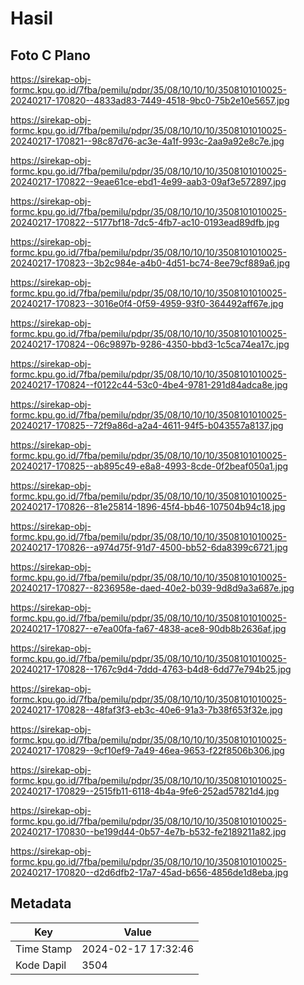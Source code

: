 # Hasil

## Foto C Plano

https://sirekap-obj-formc.kpu.go.id/7fba/pemilu/pdpr/35/08/10/10/10/3508101010025-20240217-170820--4833ad83-7449-4518-9bc0-75b2e10e5657.jpg

https://sirekap-obj-formc.kpu.go.id/7fba/pemilu/pdpr/35/08/10/10/10/3508101010025-20240217-170821--98c87d76-ac3e-4a1f-993c-2aa9a92e8c7e.jpg

https://sirekap-obj-formc.kpu.go.id/7fba/pemilu/pdpr/35/08/10/10/10/3508101010025-20240217-170822--9eae61ce-ebd1-4e99-aab3-09af3e572897.jpg

https://sirekap-obj-formc.kpu.go.id/7fba/pemilu/pdpr/35/08/10/10/10/3508101010025-20240217-170822--5177bf18-7dc5-4fb7-ac10-0193ead89dfb.jpg

https://sirekap-obj-formc.kpu.go.id/7fba/pemilu/pdpr/35/08/10/10/10/3508101010025-20240217-170823--3b2c984e-a4b0-4d51-bc74-8ee79cf889a6.jpg

https://sirekap-obj-formc.kpu.go.id/7fba/pemilu/pdpr/35/08/10/10/10/3508101010025-20240217-170823--3016e0f4-0f59-4959-93f0-364492aff67e.jpg

https://sirekap-obj-formc.kpu.go.id/7fba/pemilu/pdpr/35/08/10/10/10/3508101010025-20240217-170824--06c9897b-9286-4350-bbd3-1c5ca74ea17c.jpg

https://sirekap-obj-formc.kpu.go.id/7fba/pemilu/pdpr/35/08/10/10/10/3508101010025-20240217-170824--f0122c44-53c0-4be4-9781-291d84adca8e.jpg

https://sirekap-obj-formc.kpu.go.id/7fba/pemilu/pdpr/35/08/10/10/10/3508101010025-20240217-170825--72f9a86d-a2a4-4611-94f5-b043557a8137.jpg

https://sirekap-obj-formc.kpu.go.id/7fba/pemilu/pdpr/35/08/10/10/10/3508101010025-20240217-170825--ab895c49-e8a8-4993-8cde-0f2beaf050a1.jpg

https://sirekap-obj-formc.kpu.go.id/7fba/pemilu/pdpr/35/08/10/10/10/3508101010025-20240217-170826--81e25814-1896-45f4-bb46-107504b94c18.jpg

https://sirekap-obj-formc.kpu.go.id/7fba/pemilu/pdpr/35/08/10/10/10/3508101010025-20240217-170826--a974d75f-91d7-4500-bb52-6da8399c6721.jpg

https://sirekap-obj-formc.kpu.go.id/7fba/pemilu/pdpr/35/08/10/10/10/3508101010025-20240217-170827--8236958e-daed-40e2-b039-9d8d9a3a687e.jpg

https://sirekap-obj-formc.kpu.go.id/7fba/pemilu/pdpr/35/08/10/10/10/3508101010025-20240217-170827--e7ea00fa-fa67-4838-ace8-90db8b2636af.jpg

https://sirekap-obj-formc.kpu.go.id/7fba/pemilu/pdpr/35/08/10/10/10/3508101010025-20240217-170828--1767c9d4-7ddd-4763-b4d8-6dd77e794b25.jpg

https://sirekap-obj-formc.kpu.go.id/7fba/pemilu/pdpr/35/08/10/10/10/3508101010025-20240217-170828--48faf3f3-eb3c-40e6-91a3-7b38f653f32e.jpg

https://sirekap-obj-formc.kpu.go.id/7fba/pemilu/pdpr/35/08/10/10/10/3508101010025-20240217-170829--9cf10ef9-7a49-46ea-9653-f22f8506b306.jpg

https://sirekap-obj-formc.kpu.go.id/7fba/pemilu/pdpr/35/08/10/10/10/3508101010025-20240217-170829--2515fb11-6118-4b4a-9fe6-252ad57821d4.jpg

https://sirekap-obj-formc.kpu.go.id/7fba/pemilu/pdpr/35/08/10/10/10/3508101010025-20240217-170830--be199d44-0b57-4e7b-b532-fe2189211a82.jpg

https://sirekap-obj-formc.kpu.go.id/7fba/pemilu/pdpr/35/08/10/10/10/3508101010025-20240217-170820--d2d6dfb2-17a7-45ad-b656-4856de1d8eba.jpg


## Metadata

| Key        | Value               |
| ---------- | ------------------- |
| Time Stamp | 2024-02-17 17:32:46 |
| Kode Dapil | 3504                |



